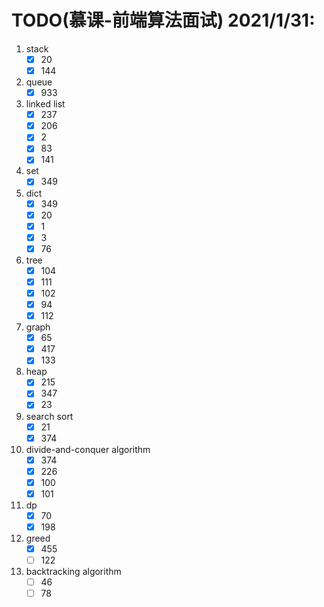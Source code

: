 # TODO(慕课-前端算法面试) 2021/1/31:
1. stack
    - [x] 20
    - [x] 144
1. queue
    - [x] 933
1. linked list
    - [x] 237
    - [x] 206
    - [x] 2
    - [x] 83
    - [x] 141
1. set
    - [x] 349
1. dict
    - [x] 349
    - [x] 20
    - [x] 1
    - [x] 3
    - [x] 76
1. tree
    - [x] 104
    - [x] 111
    - [x] 102
    - [x] 94
    - [x] 112
1. graph
    - [x] 65
    - [x] 417
    - [x] 133
1. heap
    - [x] 215
    - [x] 347
    - [x] 23
1. search sort
    - [x] 21
    - [x] 374
1. divide-and-conquer algorithm 
    - [x] 374
    - [x] 226
    - [x] 100
    - [x] 101
1. dp
    - [x] 70
    - [x] 198
1. greed
    - [x] 455
    - [ ] 122
1. backtracking algorithm
    - [ ] 46
    - [ ] 78